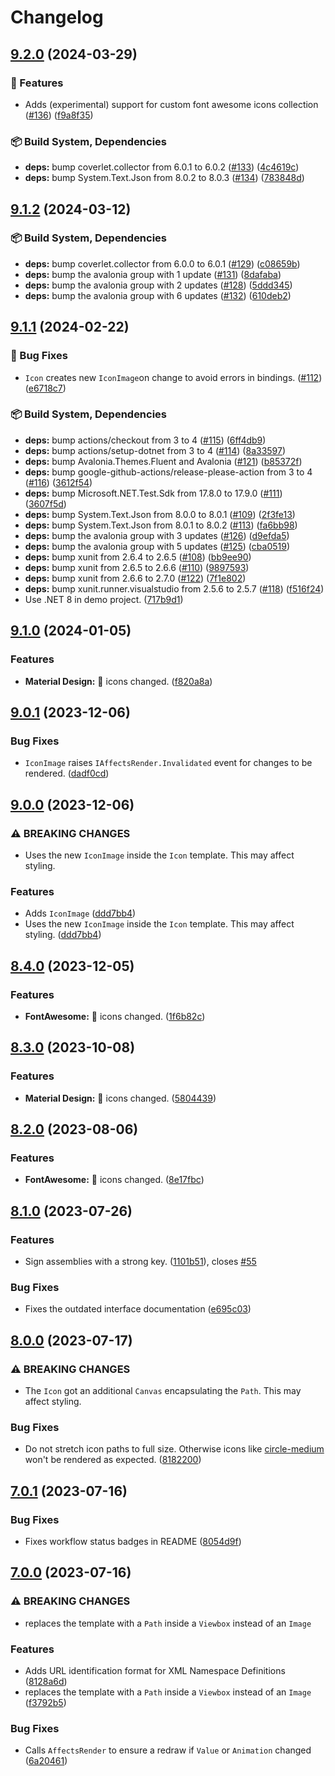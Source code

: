 # Changelog

## [9.2.0](https://github.com/Projektanker/Icons.Avalonia/compare/v9.1.2...v9.2.0) (2024-03-29)


### 🚀 Features

* Adds (experimental) support for custom font awesome icons collection ([#136](https://github.com/Projektanker/Icons.Avalonia/issues/136)) ([f9a8f35](https://github.com/Projektanker/Icons.Avalonia/commit/f9a8f35477ed7d1c962ef18f7d27c29ebda8b975))


### 📦️ Build System, Dependencies

* **deps:** bump coverlet.collector from 6.0.1 to 6.0.2 ([#133](https://github.com/Projektanker/Icons.Avalonia/issues/133)) ([4c4619c](https://github.com/Projektanker/Icons.Avalonia/commit/4c4619c4d2e636e9a3d20d0823f028dfb152517d))
* **deps:** bump System.Text.Json from 8.0.2 to 8.0.3 ([#134](https://github.com/Projektanker/Icons.Avalonia/issues/134)) ([783848d](https://github.com/Projektanker/Icons.Avalonia/commit/783848d86e17d956c3a2fb0e7517207cb5ef92a1))

## [9.1.2](https://github.com/Projektanker/Icons.Avalonia/compare/v9.1.1...v9.1.2) (2024-03-12)


### 📦️ Build System, Dependencies

* **deps:** bump coverlet.collector from 6.0.0 to 6.0.1 ([#129](https://github.com/Projektanker/Icons.Avalonia/issues/129)) ([c08659b](https://github.com/Projektanker/Icons.Avalonia/commit/c08659b3fdfaac3481c02d722fc3f830424446ab))
* **deps:** bump the avalonia group with 1 update ([#131](https://github.com/Projektanker/Icons.Avalonia/issues/131)) ([8dafaba](https://github.com/Projektanker/Icons.Avalonia/commit/8dafaba1d6d5c30ada9738e5756069125c95c69b))
* **deps:** bump the avalonia group with 2 updates ([#128](https://github.com/Projektanker/Icons.Avalonia/issues/128)) ([5ddd345](https://github.com/Projektanker/Icons.Avalonia/commit/5ddd3454c02ad1716017581049097b7919fb95ce))
* **deps:** bump the avalonia group with 6 updates ([#132](https://github.com/Projektanker/Icons.Avalonia/issues/132)) ([610deb2](https://github.com/Projektanker/Icons.Avalonia/commit/610deb268a398dd2972b4ce147118ac1983a3c7a))

## [9.1.1](https://github.com/Projektanker/Icons.Avalonia/compare/v9.1.0...v9.1.1) (2024-02-22)


### 🐛 Bug Fixes

* `Icon` creates new `IconImage`on change to avoid errors in bindings. ([#112](https://github.com/Projektanker/Icons.Avalonia/issues/112)) ([e6718c7](https://github.com/Projektanker/Icons.Avalonia/commit/e6718c72b88d48f4df992a60c6c06cfd401945d0))


### 📦️ Build System, Dependencies

* **deps:** bump actions/checkout from 3 to 4 ([#115](https://github.com/Projektanker/Icons.Avalonia/issues/115)) ([6ff4db9](https://github.com/Projektanker/Icons.Avalonia/commit/6ff4db9a4b87aa084db24ac7c08b2c6925cb75dd))
* **deps:** bump actions/setup-dotnet from 3 to 4 ([#114](https://github.com/Projektanker/Icons.Avalonia/issues/114)) ([8a33597](https://github.com/Projektanker/Icons.Avalonia/commit/8a3359736b6053304fbe6b902e55b29075d0febe))
* **deps:** bump Avalonia.Themes.Fluent and Avalonia ([#121](https://github.com/Projektanker/Icons.Avalonia/issues/121)) ([b85372f](https://github.com/Projektanker/Icons.Avalonia/commit/b85372fa86a99ae2aa893cd0081095a04092e17d))
* **deps:** bump google-github-actions/release-please-action from 3 to 4 ([#116](https://github.com/Projektanker/Icons.Avalonia/issues/116)) ([3612f54](https://github.com/Projektanker/Icons.Avalonia/commit/3612f54762320229c52767d435adf30e15a5d09b))
* **deps:** bump Microsoft.NET.Test.Sdk from 17.8.0 to 17.9.0 ([#111](https://github.com/Projektanker/Icons.Avalonia/issues/111)) ([3607f5d](https://github.com/Projektanker/Icons.Avalonia/commit/3607f5d15b491db21f752018ae6c9aee53498e21))
* **deps:** bump System.Text.Json from 8.0.0 to 8.0.1 ([#109](https://github.com/Projektanker/Icons.Avalonia/issues/109)) ([2f3fe13](https://github.com/Projektanker/Icons.Avalonia/commit/2f3fe13369138723b964146f0d672cec7494317f))
* **deps:** bump System.Text.Json from 8.0.1 to 8.0.2 ([#113](https://github.com/Projektanker/Icons.Avalonia/issues/113)) ([fa6bb98](https://github.com/Projektanker/Icons.Avalonia/commit/fa6bb9827b26002b1945a92d20dc5c7c25327f76))
* **deps:** bump the avalonia group with 3 updates ([#126](https://github.com/Projektanker/Icons.Avalonia/issues/126)) ([d9efda5](https://github.com/Projektanker/Icons.Avalonia/commit/d9efda5373515bbec3e03a1f82bf46b8dd576219))
* **deps:** bump the avalonia group with 5 updates ([#125](https://github.com/Projektanker/Icons.Avalonia/issues/125)) ([cba0519](https://github.com/Projektanker/Icons.Avalonia/commit/cba05191371a6247696964bedad25ff09a7e25df))
* **deps:** bump xunit from 2.6.4 to 2.6.5 ([#108](https://github.com/Projektanker/Icons.Avalonia/issues/108)) ([bb9ee90](https://github.com/Projektanker/Icons.Avalonia/commit/bb9ee9094c0ec32e12dd10f1af7fe3d57db2889c))
* **deps:** bump xunit from 2.6.5 to 2.6.6 ([#110](https://github.com/Projektanker/Icons.Avalonia/issues/110)) ([9897593](https://github.com/Projektanker/Icons.Avalonia/commit/989759319e256d4b14c477da790261013ae26bd9))
* **deps:** bump xunit from 2.6.6 to 2.7.0 ([#122](https://github.com/Projektanker/Icons.Avalonia/issues/122)) ([7f1e802](https://github.com/Projektanker/Icons.Avalonia/commit/7f1e802a9ac82fdb066cb2d1af162b7d6cfa9a1f))
* **deps:** bump xunit.runner.visualstudio from 2.5.6 to 2.5.7 ([#118](https://github.com/Projektanker/Icons.Avalonia/issues/118)) ([f516f24](https://github.com/Projektanker/Icons.Avalonia/commit/f516f24a92ec0ad4d135631887b3f8d68c360c44))
* Use .NET 8 in demo project. ([717b9d1](https://github.com/Projektanker/Icons.Avalonia/commit/717b9d1253ee80b991167440aa56c9760b9da0ea))

## [9.1.0](https://github.com/Projektanker/Icons.Avalonia/compare/v9.0.1...v9.1.0) (2024-01-05)


### Features

* **Material Design:** 🔄 icons changed. ([f820a8a](https://github.com/Projektanker/Icons.Avalonia/commit/f820a8a6d66680c66d609b383ca0dbd736384afa))

## [9.0.1](https://github.com/Projektanker/Icons.Avalonia/compare/v9.0.0...v9.0.1) (2023-12-06)


### Bug Fixes

* `IconImage` raises `IAffectsRender.Invalidated` event for changes to be rendered. ([dadf0cd](https://github.com/Projektanker/Icons.Avalonia/commit/dadf0cd1c6573664cc8904449f32087ae340a60d))

## [9.0.0](https://github.com/Projektanker/Icons.Avalonia/compare/v8.4.0...v9.0.0) (2023-12-06)


### ⚠ BREAKING CHANGES

* Uses the new `IconImage` inside the `Icon` template. This may affect styling.

### Features

* Adds `IconImage` ([ddd7bb4](https://github.com/Projektanker/Icons.Avalonia/commit/ddd7bb406cb742906e66da449d14f2ecc72ed022))
* Uses the new `IconImage` inside the `Icon` template. This may affect styling. ([ddd7bb4](https://github.com/Projektanker/Icons.Avalonia/commit/ddd7bb406cb742906e66da449d14f2ecc72ed022))

## [8.4.0](https://github.com/Projektanker/Icons.Avalonia/compare/v8.3.0...v8.4.0) (2023-12-05)


### Features

* **FontAwesome:** 🔄 icons changed. ([1f6b82c](https://github.com/Projektanker/Icons.Avalonia/commit/1f6b82c924a41584f82e91116ff48f70e3b889a9))

## [8.3.0](https://github.com/Projektanker/Icons.Avalonia/compare/v8.2.0...v8.3.0) (2023-10-08)


### Features

* **Material Design:** 🔄 icons changed. ([5804439](https://github.com/Projektanker/Icons.Avalonia/commit/5804439b434f8a8451bbd33b881a1d2bb829c581))

## [8.2.0](https://github.com/Projektanker/Icons.Avalonia/compare/v8.1.0...v8.2.0) (2023-08-06)


### Features

* **FontAwesome:** 🔄 icons changed. ([8e17fbc](https://github.com/Projektanker/Icons.Avalonia/commit/8e17fbc9dcb8bf511ac0d50320558c0f4dc44c2b))

## [8.1.0](https://github.com/Projektanker/Icons.Avalonia/compare/v8.0.0...v8.1.0) (2023-07-26)


### Features

* Sign assemblies with a strong key. ([1101b51](https://github.com/Projektanker/Icons.Avalonia/commit/1101b51262d2ecb5ff0d5387ea98110943e955bd)), closes [#55](https://github.com/Projektanker/Icons.Avalonia/issues/55)


### Bug Fixes

* Fixes the outdated interface documentation ([e695c03](https://github.com/Projektanker/Icons.Avalonia/commit/e695c038b15483b93cef8c9b559214f03c1fa9eb))

## [8.0.0](https://github.com/Projektanker/Icons.Avalonia/compare/v7.0.1...v8.0.0) (2023-07-17)


### ⚠ BREAKING CHANGES

* The `Icon` got an additional `Canvas` encapsulating the `Path`. This may affect styling.

### Bug Fixes

* Do not stretch icon paths to full size. Otherwise icons like [circle-medium](https://pictogrammers.com/library/mdi/icon/circle-medium/) won't be rendered as expected. ([8182200](https://github.com/Projektanker/Icons.Avalonia/commit/81822006afcee08301e93b9464d9055b9ce72f28))

## [7.0.1](https://github.com/Projektanker/Icons.Avalonia/compare/v7.0.0...v7.0.1) (2023-07-16)


### Bug Fixes

* Fixes workflow status badges in README ([8054d9f](https://github.com/Projektanker/Icons.Avalonia/commit/8054d9fb5c2cb8c593331a9e3d0c36ca0e7a48dc))

## [7.0.0](https://github.com/Projektanker/Icons.Avalonia/compare/v6.6.0...v7.0.0) (2023-07-16)


### ⚠ BREAKING CHANGES

* replaces the template with a  `Path` inside  a `Viewbox` instead of an `Image`

### Features

* Adds URL identification format for XML Namespace Definitions ([8128a6d](https://github.com/Projektanker/Icons.Avalonia/commit/8128a6d75f6c29134a625cc611d976eb82e41c99))
* replaces the template with a  `Path` inside  a `Viewbox` instead of an `Image` ([f3792b5](https://github.com/Projektanker/Icons.Avalonia/commit/f3792b52d50db6192d5c8e90fd90b977ae8b9774))


### Bug Fixes

* Calls `AffectsRender` to ensure a redraw if `Value` or `Animation` changed ([6a20461](https://github.com/Projektanker/Icons.Avalonia/commit/6a20461db0289d1267b37dc2f6f2d6017617d926))
